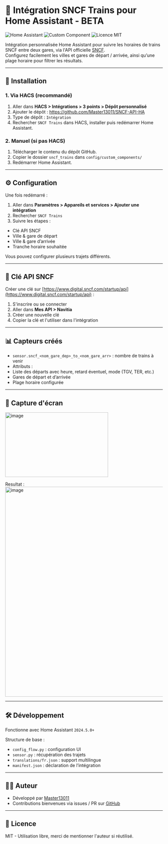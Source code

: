 # 🚄 Intégration SNCF Trains pour Home Assistant - BETA

![Home Assistant](https://img.shields.io/badge/Home--Assistant-2024.5+-blue?logo=home-assistant)
![Custom Component](https://img.shields.io/badge/Custom%20Component-oui-orange)
![Licence MIT](https://img.shields.io/badge/Licence-MIT-green)

Intégration personnalisée Home Assistant pour suivre les horaires de trains SNCF entre deux gares, via l'API officielle [SNCF](https://www.digital.sncf.com/startup/api).  
Configurez facilement les villes et gares de départ / arrivée, ainsi qu’une plage horaire pour filtrer les résultats.

---

## 🔧 Installation

### 1. Via HACS (recommandé)
1. Aller dans **HACS > Intégrations > 3 points > Dépôt personnalisé**
2. Ajouter le dépôt :  https://github.com/Master13011/SNCF-API-HA
3. Type de dépôt : `Intégration`
4. Rechercher `SNCF Trains` dans HACS, installer puis redémarrer Home Assistant.

### 2. Manuel (si pas HACS)
1. Télécharger le contenu du dépôt GitHub.
2. Copier le dossier `sncf_trains` dans `config/custom_components/`
3. Redémarrer Home Assistant.

---

## ⚙️ Configuration

Une fois redémarré :

1. Aller dans **Paramètres > Appareils et services > Ajouter une intégration**
2. Rechercher `SNCF Trains`
3. Suivre les étapes :
- Clé API SNCF
- Ville & gare de départ
- Ville & gare d’arrivée
- Tranche horaire souhaitée

Vous pouvez configurer plusieurs trajets différents.

---

## 🔐 Clé API SNCF

Créer une clé sur [https://www.digital.sncf.com/startup/api](https://www.digital.sncf.com/startup/api) :

1. S'inscrire ou se connecter
2. Aller dans **Mes API > Navitia**
3. Créer une nouvelle clé
4. Copier la clé et l'utiliser dans l'intégration

---

## 📊 Capteurs créés

- `sensor.sncf_<nom_gare_dep>_to_<nom_gare_arr>` : nombre de trains à venir
- Attributs :
- Liste des départs avec heure, retard éventuel, mode (TGV, TER, etc.)
- Gares de départ et d’arrivée
- Plage horaire configurée

---

## 📸 Capture d'écran

<img width="329" height="206" alt="image" src="https://github.com/user-attachments/assets/5488ee4b-fcd5-4e21-93e9-56dfbe47c08c" />

Resultat : 
<img width="508" height="668" alt="image" src="https://github.com/user-attachments/assets/fcfb6b37-3dbf-471e-ab82-69283bb00175" />



---

## 🛠 Développement

Fonctionne avec Home Assistant `2024.5.0+`

Structure de base :
- `config_flow.py` : configuration UI
- `sensor.py` : récupération des trajets
- `translations/fr.json` : support multilingue
- `manifest.json` : déclaration de l’intégration

---

## 🧑‍💻 Auteur

- Développé par [Master13011](https://github.com/Master13011)
- Contributions bienvenues via issues / PR sur [GitHub](https://github.com/Master13011/SNCF-API-HA)

---

## 📄 Licence

MIT - Utilisation libre, merci de mentionner l'auteur si réutilisé.
